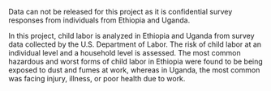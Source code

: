Data can not be released for this project as it is confidential survey responses from individuals from Ethiopia and Uganda.


In this project, child labor is analyzed in Ethiopia and Uganda from survey data collected by the U.S. Department of Labor. 
The risk of child labor at an individual level and a household level is assessed. 
The most common hazardous and worst forms of child labor in Ethiopia were found to be being exposed to dust and fumes at work, whereas in Uganda, the most common was facing injury, illness, or poor health due to work. 

